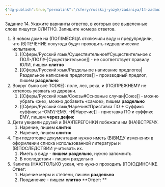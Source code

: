 ```yaml
---
{"dg-publish":true,"permalink":"/sfery/russkij-yazyk/zadaniya/14-zadanie/14-4-ege-po-russkomu/","tags":["Русский"]}
---
```


Задание 14. Укажите варианты ответов, в которых все выделенные слова пишутся СЛИТНО. Запишите номера ответов.
1. В новом доме на (ПОЛ)МЕСЯЦА отключили воду и предупредили, что (В)ТЕЧЕНИЕ полугода будут проходить гидравлические испытания.
	1. [[Сферы/Русский язык/Существительное#Существительное с ПОЛ-/ПОЛУ-\|Существительное]] - не соответствует правилу ЮЛИ, пишем **слитно**
	2. [[Сферы/Русский язык/Раздельное написание предлогов\|Раздельное написание предлогов]] - производный предлог, пишем **раздельно**
2. Вокруг было всё ТО(ЖЕ): поле, лес, река, и (ПО)ПРЕЖНЕМУ не хотелось уезжать из деревни.
	1. [[Сферы/Русский язык/Союзы#Основные случаи\|Союз]] - можно убрать «же», можно добавить «самое», пишем **раздельно**
	2. [[Сферы/Русский язык/Наречие#Приставка ПО + Суффикс суффиксы -ОМУ/-ЕМУ, -И\|Наречие]] - приставка ПО и суффикс ЕМУ, пишем **через дефис**
3. Дети увидели друзей и (НА)ПЕРЕГОНКИ побежали им (НА)ВСТРЕЧУ.
	1. Наречие, пишем **слитно**
	2. Наречие, пишем **слитно**
4. При подготовке документации нужно иметь (В)ВИДУ изменения в оформлении списка использованной литературы и (В)ПОСЛЕДСТВИИ учитывать их.
	1. Иметь в виду - **пишем раздельно**, нужно запомнить
	2. В последствии - пишем раздельно
5. Калитка (НА)СТОЛЬКО узкая, что нужно проходить (ПО)ОДИНОЧКЕ. Ответ:
	1. Наречие меры и степени, пишем **раздельно**
	2. Поодиночке - пишем **слитно**
**Ответ: **
